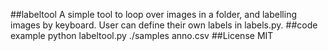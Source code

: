 ##labeltool
A simple tool to loop over images in a folder, and labelling images by keyboard.
User can define their own labels in labels.py.
##code example
python labeltool.py ./samples anno.csv
##License
MIT
